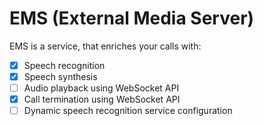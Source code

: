 # EMS (External Media Server)
EMS is a service, that enriches your calls with:
* [x] Speech recognition
* [x] Speech synthesis
* [ ] Audio playback using WebSocket API
* [x] Call termination using WebSocket API
* [ ] Dynamic speech recognition service configuration
